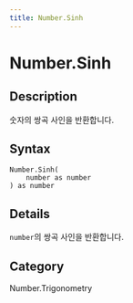 ```yaml
---
title: Number.Sinh
---
```


# Number.Sinh


## Description

숫자의 쌍곡 사인을 반환합니다.


## Syntax

```powerquery
Number.Sinh(
    number as number
) as number
```


## Details

<code>number</code>의 쌍곡 사인을 반환합니다.



## Category
Number.Trigonometry
